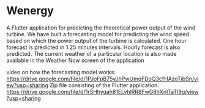 # Wenergy

A Flutter application for predicting the theoretical power output of the wind turbine.
We have built a forecasting model for predicting the wind speed based on which the power 
output of the turbine is calculated.
One hour forecast is predicted in 1.25 minutes intervals.
Hourly forecast is also predicted.
The current weather of a particular location is also made available in the Weather Now screen of the application

video on how the forecasting model works:
https://drive.google.com/file/d/1PJoFpB75yJhPwUmqFDoQ3cfHAzoTibSn/view?usp=sharing
Zip file consisting of the Flutter application:
https://drive.google.com/file/d/1rSHhyqah81ELvhlRR8FwG8hXnlTaTI9g/view?usp=sharing

